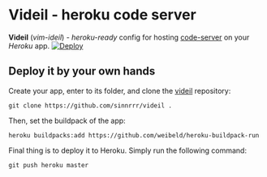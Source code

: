 
# Videil - heroku code server
**Videil** (*vim-ideil*) - *heroku-ready* config for hosting [code-server](https://github.com/cdr/code-server) on your *Heroku* app.
[![Deploy](https://www.herokucdn.com/deploy/button.svg)](https://heroku.com/deploy)
## Deploy it by your own hands
Create your app, enter to its folder, and clone the [videil](https://github.com/sinnrrr/videil) repository:
```
git clone https://github.com/sinnrrr/videil .
```
Then, set the buildpack of the app:
```
heroku buildpacks:add https://github.com/weibeld/heroku-buildpack-run
```
Final thing is to deploy it to Heroku. Simply run the following command:
```
git push heroku master
```
